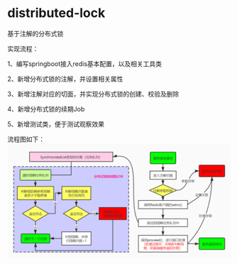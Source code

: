 # distributed-lock
基于注解的分布式锁

实现流程：

1、编写springboot接入redis基本配置，以及相关工具类

2、新增分布式锁的注解，并设置相关属性

3、新增注解对应的切面，并实现分布式锁的创建、校验及删除

4、新增分布式锁的续期Job

5、新增测试类，便于测试观察效果

流程图如下：
![image](https://github.com/YhcAndHc/distributed-lock/blob/master/image/dl_process.jpg)

